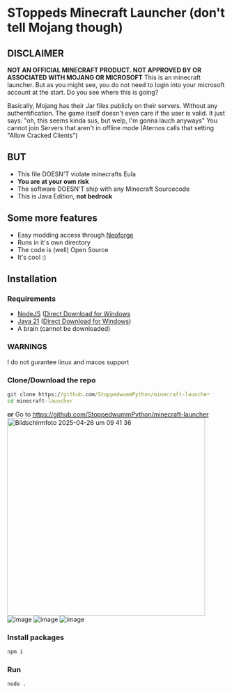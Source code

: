 # SToppeds Minecraft Launcher (don't tell Mojang though)
## DISCLAIMER
**NOT AN OFFICIAL MINECRAFT PRODUCT. NOT APPROVED BY OR ASSOCIATED WITH MOJANG OR MICROSOFT**
This is an minecraft launcher. But as you might see, you do not need to login into your microsoft account at the start. Do you see where this is going?

Basically, Mojang has their Jar files publicly on their servers. Without any authentification. The game itself doesn't even care if the user is valid. It just says: "oh, this seems kinda sus, but welp, I'm gonna lauch anyways"
You cannot join Servers that aren't in offline mode (Aternos calls that setting "Allow Cracked Clients")

## **BUT**
- This file DOESN'T violate minecrafts Eula
- **You are at your own risk**
- The software DOESN'T ship with any Minecraft Sourcecode
- This is Java Edition, **not bedrock**

## Some more features
- Easy modding access through [Neoforge](https://neoforged.net)
- Runs in it's own directory
- The code is (well) Open Source
- It's cool :)

## Installation
### Requirements
- [NodeJS](https://nodejs.org/en/download) ([Direct Download for Windows](https://nodejs.org/dist/v22.15.0/node-v22.15.0-x64.msi)
- [Java 21](https://www.oracle.com/de/java/technologies/downloads/#java21) ([Direct Download for Windows](https://download.oracle.com/java/21/latest/jdk-21_windows-x64_bin.exe))
- A brain (cannot be downloaded)
### WARNINGS
I do not gurantee linux and macos support
### Clone/Download the repo
```bat
git clone https://github.com/StoppedwummPython/minecraft-launcher
cd minecraft-launcher
```
**or**
Go to <https://github.com/StoppedwummPython/minecraft-launcher>
<img width="454" alt="Bildschirmfoto 2025-04-26 um 09 41 36" src="https://github.com/user-attachments/assets/2366dbbc-b762-4c8c-a826-287c2fcd6444" />
![image](https://github.com/user-attachments/assets/89e6afb3-bd10-49e2-8809-2c6d339fe36f)
![image](https://github.com/user-attachments/assets/a68d9eb4-4a3d-45fd-97c8-b051d924d9e0)
![image](https://github.com/user-attachments/assets/db55eb3d-dd6b-4f98-8972-513e37f62690)

### Install packages
```bat
npm i
```
### Run
```bat
node .
```
